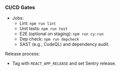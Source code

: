 ### CI/CD Gates

- Jobs:
  - Lint: `npm run lint`
  - Unit tests: `npm run test`
  - E2E (optional on staging): `npm run cy:run`
  - Dep check: `npm run depcheck`
  - SAST (e.g., CodeQL) and dependency audit.

Release process:
- Tag with `REACT_APP_RELEASE` and set Sentry release.


